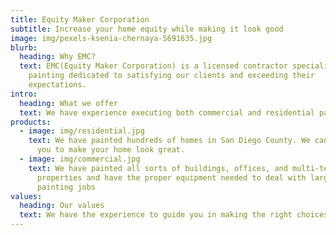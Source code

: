 ```yaml
---
title: Equity Maker Corporation
subtitle: Increase your home equity while making it look good
image: img/pexels-ksenia-chernaya-5691635.jpg
blurb:
  heading: Why EMC?
  text: EMC(Equity Maker Corporation) is a licensed contractor specializing in
    painting dedicated to satisfying our clients and exceeding their
    expectations.
intro:
  heading: What we offer
  text: We have experience executing both commercial and residential paint jobs.
products:
  - image: img/residential.jpg
    text: We have painted hundreds of homes in San Diego County. We can work with
      you to make your home look great.
  - image: img/commercial.jpg
    text: We have painted all sorts of buildings, offices, and multi-tenant
      properties and have the proper equipment needed to deal with large
      painting jobs
values:
  heading: Our values
  text: We have the experience to guide you in making the right choices.
---
```

